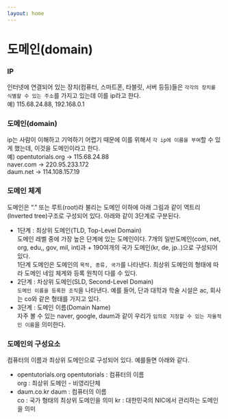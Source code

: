 ```yaml
---
layout: home
---
```


# 도메인(domain)

### IP
인터넷에 연결되어 있는 장치(컴퓨터, 스마트폰, 타블릿, 서버 등등)들은 `각각의 장치를 식별할 수 있는 주소`를 가지고 있는데 이를 ip라고 한다.<br> 
 예) 115.68.24.88, 192.168.0.1

### 도메인(domain)
ip는 사람이 이해하고 기억하기 어렵기 때문에 이를 위해서 `각 ip에 이름을 부여`할 수 있게 했는데, 이것을 도메인이라고 한다. <br>
예) opentutorials.org -> 115.68.24.88 <br>
naver.com -> 220.95.233.172 <br>
daum.net -> 114.108.157.19 <br>

### 도메인 체계
도메인은 “.” 또는 루트(root)라 불리는 도메인 이하에 아래 그림과 같이 역트리(Inverted tree)구조로 구성되어 있다. 아래와 같이 3단계로 구분된다. <br>

- 1단계 : 최상위 도메인(TLD, Top-Level Domain) <br>
도메인 레벨 중에 가장 높은 단계에 있는 도메인이다. 7개의 일반도메인(com, net, org, edu,, gov, mil, int)과 + 190여개의 국가 도메인(kr, de, jp..)으로 구성되어 있다. <br>
1단계 도메인은 도메인의 `목적, 종류, 국가`를 나타낸다. 최상위 도메인의 형태에 따라 도메인 네임 체계와 등록 원칙이 다를 수 있다.
- 2단계 : 차상위 도메인(SLD, Second-Level Domain) <br>
`도메인 이름을 등록한 조직`을 나타낸다. 예를 들어, 단과 대학과 학술 시설은 ac, 회사는 co와 같은 형태를 가지고 있다.
- 3단계 : 도메인 이름(Domain Name) <br>
자주 볼 수 있는 naver, google, daum과 같이 우리가 `임의로 지정할 수 있는 자율적인 이름`을 의미한다.

### 도메인의 구성요소
컴퓨터의 이름과 최상위 도메인으로 구성되어 있다. 예를들면 아래와 같다.
- opentutorials.org
opentutorials : 컴퓨터의 이름<br>
org : 최상위 도메인 - 비영리단체<br>
- daum.co.kr
daum : 컴퓨터의 이름<br>
co : 국가 형태의 최상위 도메인을 의미
kr : 대한민국의 NIC에서 관리하는 도메인을 의미